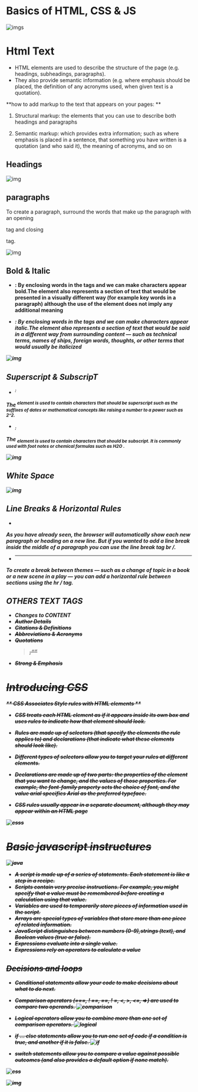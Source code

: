 # Basics of HTML, CSS & JS

![imgs](https://cdn1.iconfinder.com/data/icons/media-agency-malibu-vol-2/128/HTML-JS-CSS-512.png)

# Html Text

*  HTML elements are used to describe the structure of 
the page (e.g. headings, subheadings, paragraphs).
* They also provide semantic information (e.g. where emphasis should be placed, the definition of any acronyms used, when given text is a quotation).

**how to add markup to the text that appears on your pages: **

 1.  Structural markup: the elements that you can use to 
describe both headings and paragraphs

 2.  Semantic markup: which provides extra information; such as where emphasis is placed in a sentence, that something you have written is a quotation (and who said it), the meaning of acronyms, and so on

## Headings 
![img](33.png)

## paragraphs
To create a paragraph, surround the words that make up the 
paragraph with an opening <p> tag and closing </p> tag.

![img](44.png)

## Bold & Italic
* <b> :
By enclosing words in the tags <b> and </b> we can make 
characters appear bold.The <b> element also represents 
a section of text that would be presented in a visually different way (for example key words in a paragraph) although the use of the <b> element does not imply any additional meaning

* <i> :
By enclosing words in the tags <i> and </i> we can make 
characters appear italic.The <i> element also represents 
a section of text that would be said in a different way from surrounding content — such as technical terms, names of ships, foreign words, thoughts, or other terms that would usually be italicized

![img](55.png)

## Superscript & SubscripT

*  <sup> : 

The <sup> element is used to contain characters that 
should be superscript such as the suffixes of dates or 
mathematical concepts like raising a number to a power such 
as 2^2.


*  <sub> : 

The <sub> element is used to contain characters that should 
be subscript. It is commonly used with foot notes or chemical formulas such as H2O .


![img](66.png)

## White Space
![img](77.png)

## Line Breaks & Horizontal Rules

* <br /> 
As you have already seen, the browser will automatically show each new paragraph or heading on a new line. But if you wanted to add a line break inside the middle of a paragraph you can use the line break tag  br /.


 * <hr />
To create a break between themes — such as a change of 
topic in a book or a new scene in a play — you can add a 
horizontal rule between sections using the hr / tag.

## OTHERS TEXT TAGS
* Changes to CONTENT <ins> <del> <s>
* Author Details  <address>
* Citations & Definitions  <cite> <dfn>
* Abbreviations & Acronyms  <abbr>
* Quotations <blockquote> ,<q> 
* Strong & Emphasis <strong> <em> 


# Introducing CSS
** CSS Associates Style rules with HTML elements **

* CSS treats each HTML element as if it appears inside 
its own box and uses rules to indicate how that element should look.
*  Rules are made up of selectors (that specify the 
elements the rule applies to) and declarations (that 
indicate what these elements should look like).

*  Different types of selectors allow you to target your 
rules at different elements.

*  Declarations are made up of two parts: the properties 
of the element that you want to change, and the values 
of those properties. For example, the font-family property sets the choice of font, and the value arial specifies Arial as the preferred typeface.

* CSS rules usually appear in a separate document, 
although they may appear within an HTML page

![csss](https://slideplayer.com/slide/16824612/97/images/4/3+Types+of+CSS+Inline+Styles+use+the+style+attribute+within+an+HTML+tag.+Inline+styles+only+apply+to+that+single+instance+of+an+HTML+element..jpg)

# Basic javascript instructures
![java](88.png)

* A script is made up of a series of statements. Each
  statement is like a step in a recipe.
* Scripts contain very precise instructions. For example,
  you might specify that a value must be remembered
before creating a calculation using that value.
* Variables are used to temporarily store pieces of
information used in the script.
* Arrays are special types of variables that store more
than one piece of related information.
* JavaScript distinguishes between numbers (0-9),strings (text), and Boolean values (true or false).
* Expressions evaluate into a single value.
* Expressions rely on operators to calculate a value

## Decisions and loops
* Conditional statements allow your code to make
decisions about what to do next.
* Comparison operators (===, ! ==, ==, ! =, <, >, <=, =>)
are used to compare two operands.
![comparison](https://i.ytimg.com/vi/wFB-ywsNPwg/maxresdefault.jpg)

* Logical operators allow you to combine more than one
set of comparison operators.
![logical](https://www.devopsschool.com/blog/wp-content/uploads/2020/07/JavaScript-Logical-Operator.png)

* if ... else statements allow you to run one set of code
if a condition is true, and another if it is false.
![if](https://cdn.programiz.com/sites/tutorial2program/files/js-if-else-statement.png)

* switch statements allow you to compare a value
against possible outcomes (and also provides a default
option if none match).  

![css](https://brytdesigns.com/wp-content/uploads/2019/12/html_css_javascript_infographic.png)

![img](https://html-css-js.com/images/og.jpg)
